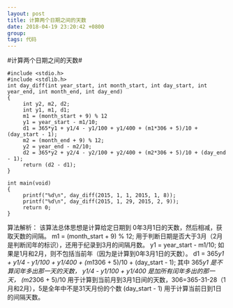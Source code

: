 ```yaml
---
layout: post  
title: 计算两个日期之间的天数  
date: 2018-04-19 23:20:42 +0800  
group:   
tags: 代码  
---
```

#计算两个日期之间的天数#


	#include <stdio.h>
	#include <stdlib.h>
	int day_diff(int year_start, int month_start, int day_start, int year_end, int month_end, int day_end)
	{
		 int y2, m2, d2;
		 int y1, m1, d1;
		 m1 = (month_start + 9) % 12
		 y1 = year_start - m1/10;
		 d1 = 365*y1 + y1/4 - y1/100 + y1/400 + (m1*306 + 5)/10 + (day_start - 1);
		 m2 = (month_end + 9) % 12;
		 y2 = year_end - m2/10;
		 d2 = 365*y2 + y2/4 - y2/100 + y2/400 + (m2*306 + 5)/10 + (day_end - 1);
		 return (d2 - d1);
	}
	
	int main(void)
	{
		 printf("%d\n", day_diff(2015, 1, 1, 2015, 1, 8));
		 printf("%d\n", day_diff(2015, 1, 29, 2015, 2, 9));
		 return 0;
	}

算法解析：
该算法总体思想是计算给定日期到 0年3月1日的天数，然后相减，获取天数的间隔。
m1 = (month_start + 9) % 12; 用于判断日期是否大于3月（2月是判断闰年的标识），还用于纪录到3月的间隔月数。
y1 = year_start - m1/10; 如果是1月和2月，则不包括当前年（因为是计算到0年3月1日的天数）。
d1 = 365*y1 + y1/4 - y1/100 + y1/400 + (m1*306 + 5)/10 + (day_start - 1);
    其中 365*y1 是不算闰年多出那一天的天数，
    y1/4 - y1/100 + y1/400  是加所有闰年多出的那一天，
(m2*306 + 5)/10 用于计算到当前月到3月1日间的天数，306=365-31-28（1月和2月），5是全年中不是31天月份的个数
(day_start - 1) 用于计算当前日到1日的间隔天数。